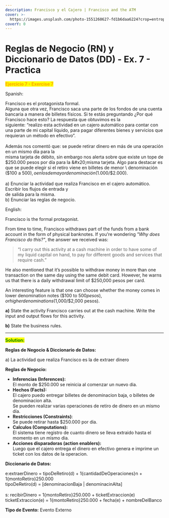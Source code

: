 ```yaml
---
description: Francisco y el Cajero | Francisco and the ATM
cover: >-
  https://images.unsplash.com/photo-1551260627-fd1b6daa6224?crop=entropy&cs=srgb&fm=jpg&ixid=M3wxOTcwMjR8MHwxfHNlYXJjaHwyfHxBVE18ZW58MHx8fHwxNzQ0OTE2MDU5fDA&ixlib=rb-4.0.3&q=85
coverY: 0
---
```


# Reglas de Negocio (RN) y Diccionario de Datos (DD) - Ex. 7 - Practica

<mark style="color:orange;">**Ejercicio 7 - Exercise 7**</mark>

Spanish:

Francisco es el protagonista formal.\
Alguna que otra vez, Francisco saca una parte de los fondos de una cuenta bancaria a manera de billetes&#x20;físicos. Si te estás preguntando ¿Por qué Francisco hace esto? La respuesta que obtuvimos es la\
siguiente: “realizo esta actividad en un cajero automático para contar con una parte de mi capital líquido,&#x20;para pagar diferentes bienes y servicios que requieran un método en efectivo”.\
\
Además nos comentó que: se puede retirar dinero en más de una operación en un mismo día para la\
misma tarjeta de débito, sin embargo nos alerta sobre que existe un tope de $250.000 pesos por día para la&#x20;misma tarjeta. Algo para destacar es que se puede elegir si el retiro viene en billetes de menor\
denominación ($100 a $500), o en los de mayor denominación ($1.000/$2.000).\
\
a) Enunciar la actividad que realiza Francisco en el cajero automático. Escribir los flujos de entrada y\
de salida para la misma.\
b) Enunciar las reglas de negocio.

English:

Francisco is the formal protagonist.

From time to time, Francisco withdraws part of the funds from a bank account in the form of physical banknotes. If you're wondering _"Why does Francisco do this?"_, the answer we received was:

> “I carry out this activity at a cash machine in order to have some of my liquid capital on hand, to pay for different goods and services that require cash.”

He also mentioned that it’s possible to withdraw money in more than one transaction on the same day using the same debit card. However, he warns us that there is a daily withdrawal limit of $250,000 pesos per card.

An interesting feature is that one can choose whether the money comes in lower denomination notes ($100 to $500 pesos), or higher denominations ($1,000/$2,000 pesos).

**a)** State the activity Francisco carries out at the cash machine. Write the input and output flows for this activity.

**b)** State the business rules.

***

<mark style="color:green;">**Solution:**</mark>

**Reglas de Negocio & Diccionario de Datos:**

a) La actividad que realiza Francisco es la de extraer dinero

**Reglas de Negocio:**

* **Inferencias (Inferences):** \
  El monto de $250.000 se reinicia al comenzar un nuevo dia.&#x20;
* **Hechos (Facts):** \
  El cajero puedo entregar billetes de denominacion baja, o billetes de denominacion alta. \
  Se pueden realizar varias operaciones de retiro de dinero en un mismo día.&#x20;
* **Restricciones (Constraints)**: \
  Se puede retirar hasta $250.000 por dia.&#x20;
* **Calculos (Computations):** \
  El sistema tiene registro de cuanto dinero se lleva extraido hasta el momento en un mismo dia.&#x20;
* **Acciones disparadoras (action enablers):** \
  Luego que el cajero entrega el dinero en efectivo genera e imprime un ticket con los datos de la operacion.

**Diccionario de Datos:**

e:extraerDinero = tipoDeRetiro(d) + 1{cantidadDeOperaciones}n + 1{montoRetiro}250.000\
tipoDeRetiro(d) =  \[denominacionBaja | denominacinAlta] \
\
s: recibirDinero = 1{montoRetiro}250.000 + ticketExtraccion(e)\
ticketExtraccion(e) = 1{montoRetiro}250.000 + fecha(e) + nombreDelBanco&#x20;

**Tipo de Evento:** Evento Externo
